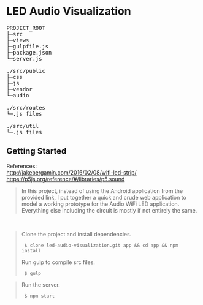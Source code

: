 # LED Audio Visualization

<pre>
PROJECT_ROOT  
├─src  
├─views  
├─gulpfile.js  
├─package.json  
└─server.js  

./src/public  
├─css  
├─js
├─vendor
└─audio

./src/routes  
└─.js files

./src/util 
└─.js files  
</pre>

## Getting Started
References:  
http://jakebergamin.com/2016/02/08/wifi-led-strip/  
https://p5js.org/reference/#/libraries/p5.sound  
<blockquote>
    In this project, instead of using the Android application from the provided link, I put together a quick and crude web application to model a working prototype for the Audio WiFi LED application.  Everything else including the circuit is mostly if not entirely the same.
</blockquote>
</br>
<blockquote>
Clone the project and install dependencies.<br/>
<code>
 $ clone led-audio-visualization.git app && cd app && npm install<br/>
</code>
Run gulp to compile src files.<br/>
<code>
 $ gulp
</code>
</blockquote>
<blockquote>
Run the server.<br/>
<code>
 $ npm start
</code>
</blockquote>